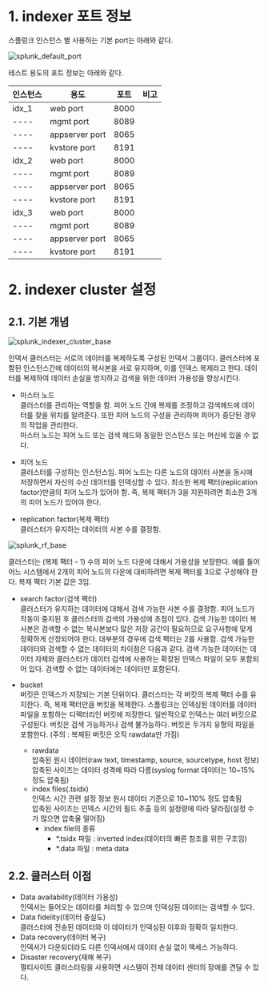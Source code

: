 # 1. indexer 포트 정보

스플렁크 인스턴스 별 사용하는 기본 port는 아래와 같다.

![splunk_default_port](https://user-images.githubusercontent.com/6319057/47469200-9a1b8e00-d83a-11e8-85c0-0dd1a67c81e0.PNG)

테스트 용도의 포트 정보는 아래와 같다.

인스턴스|용도|포트|비고
---- | ---- | ---- | ----
idx_1|web port|8000|
----|mgmt port|8089|
----|appserver port|8065|
----|kvstore port|8191|
idx_2|web port|8000|
----|mgmt port|8089|
----|appserver port|8065|
----|kvstore port|8191|
idx_3|web port|8000|
----|mgmt port|8089|
----|appserver port|8065|
----|kvstore port|8191|

# 2. indexer cluster 설정
## 2.1. 기본 개념

![splunk_indexer_cluster_base](https://user-images.githubusercontent.com/6319057/47469858-119eec80-d83e-11e8-96a1-96ab16bc5604.PNG)

인덱서 클러스터는 서로의 데이터를 복제하도록 구성된 인덱서 그룹이다. 클러스터에 포함된 인스턴스간에 데이터의 복사본을 서로 유지하며, 이를 인덱스 복제라고 한다. 데이터를 복제하여 데이터 손실을 방지하고 검색을 위한 데이터 가용성을 향상시킨다.

- 마스터 노드  
클러스터를 관리하는 역할을 함. 피어 노드 간에 복제를 조정하고 검색헤드에 데이터를 찾을 위치를 알려준다. 또한 피어 노드의 구성을 관리하며 피어가 중단된 경우의 작업을 관리한다.  
마스터 노드는 피어 노드 또는 검색 헤드와 동일한 인스턴스 또는 머신에 있을 수 없다.
- 피어 노드  
클러스터를 구성하는 인스턴스임. 피어 노드는 다른 노드의 데이터 사본을 동시에 저장하면서 자신의 수신 데이터를 인덱싱할 수 있다. 최소한 복제 팩터(replication factor)만큼의 피어 노드가 있어야 함. 즉, 복제 팩터가 3을 지원하려면 최소한 3개의 피어 노드가 있어야 한다.

- replication factor(복제 팩터)  
클러스터가 유지하는 데이터의 사본 수를 결정함.  

![splunk_rf_base](https://user-images.githubusercontent.com/6319057/47470230-d1d90480-d83f-11e8-8c6f-a37fcc98de6b.PNG)

클러스터는 (복제 팩터 - 1) 수의 피어 노드 다운에 대해서 가용성을 보장한다. 예를 들어 어느 시스템에서 2개의 피어 노드의 다운에 대비하려면 복제 팩터를 3으로 구성해야 한다. 복제 팩터 기본 값은 3임.

- search factor(검색 팩터)  
클러스터가 유지하는 데이터에 대해서 검색 가능한 사본 수를 결정함. 피어 노드가 작동이 중지된 후 클러스터의 검색의 가용성에 초점이 있다. 
검색 가능한 데이터 복사본은 검색할 수 없는 복사본보다 많은 저장 공간이 필요하므로 요구사항에 맞게 정확하게 산정되어야 한다. 대부분의 경우에 검색 팩터는 2를 사용함. 검색 가능한 데이터와 검색할 수 없는 데이터의 차이점은 다음과 같다. 검색 가능한 데이터는 데이터 자체와 클러스터가 데이터 검색에 사용하는 확장된 인덱스 파일이 모두 포함되어 있다. 검색할 수 없는 데이터에는 데이터만 포함된다.

- bucket  
버킷은 인덱스가 저장되는 기본 단위이다. 클러스터는 각 버킷의 복제 팩터 수를 유지한다. 즉, 복제 팩터만큼 버킷을 복제한다. 스플렁크는 인덱싱된 데이터를 데이터 파일을 포함하는 디렉터리인 버킷에 저장한다. 일반적으로 인덱스는 여러 버킷으로 구성된다. 버킷은 검색 가능하거나 검색 불가능하다. 버킷은 두가지 유형의 파일을 포함한다. (주의 : 복제된 버킷은 오직 rawdata만 가짐)  
  - rawdata  
압축된 원시 데이터(raw text, timestamp, source, sourcetype, host 정보)  
압축된 사이즈는 데이터 성격에 따라 다름(syslog format 데이터는 10~15% 정도 압축됨)
  - index files(.tsidx)  
인덱스 시간 관련 설정 정보
원시 데이터 기준으로 10~110% 정도 압축됨  
압축된 사이즈는 인덱스 시간의 필드 추출 등의 설정량에 따라 달라짐(설정 수 가 많으면 압축율 떨어짐)  
    - index file의 종류  
      - *.tsidx 파일 : inverted index(데이터의 빠른 참조를 위한 구조임)  
      - *.data 파일 : meta data  
    

## 2.2. 클러스터 이점
- Data availability(데이터 가용성)  
인덱서는 들어오는 데이터를 처리할 수 있으며 인덱싱된 데이터는 검색할 수 있다.
- Data fidelity(데이터 충실도)  
클러스터에 전송된 데이터와 이 데이터가 인덱싱된 이후와 정확히 일치한다.
- Data recovery(데이터 복구)  
인덱서가 다운되더라도 다른 인덱서에서 데이터 손실 없이 액세스 가능하다.
- Disaster recovery(재해 복구)  
멀티사이트 클러스터링을 사용하면 시스템이 전체 데이터 센터의 장애를 견딜 수 있다.
